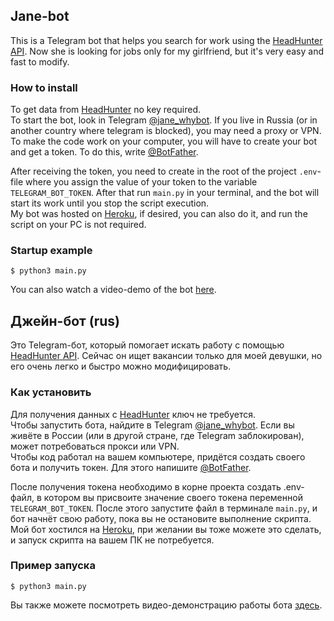 ## Jane-bot

This is a Telegram bot that helps you search for work using the [HeadHunter API](https://dev.hh.ru). Now she is looking for jobs only for my girlfriend, but it's very easy and fast to modify.

### How to install

To get data from [HeadHunter](https://hh.ru) no key required.  
To start the bot, look in Telegram [@jane_whybot](https://t.me/jane_whybot). If you live in Russia (or in another country where telegram is blocked), you may need a proxy or VPN.  
To make the code work on your computer, you will have to create your bot and get a token. To do this, write [@BotFather](https://t.me/BotFather).  

After receiving the token, you need to create in the root of the project `.env`-file where you assign the value of your token to the variable `TELEGRAM_BOT_TOKEN`. After that run `main.py` in your terminal, and the bot will start its work until you stop the script execution.  
My bot was hosted on [Heroku](https://heroku.com), if desired, you can also do it, and run the script on your PC is not required.

### Startup example

``
$ python3 main.py
``

You can also watch a video-demo of the bot [here](https://vimeo.com/364302218).

## Джейн-бот (rus)

Это Telegram-бот, который помогает искать работу с помощью [HeadHunter API](https://dev.hh.ru). Сейчас он ищет вакансии только для моей девушки, но его очень легко и быстро можно модифицировать.

### Как установить

Для получения данных с [HeadHunter](https://hh.ru) ключ не требуется.  
Чтобы запустить бота, найдите в Telegram [@jane_whybot](https://t.me/jane_whybot). Если вы живёте в России (или в другой стране, где Telegram заблокирован), может потребоваться прокси или VPN.  
Чтобы код работал на вашем компьютере, придётся создать своего бота и получить токен. Для этого напишите [@BotFather](https://t.me/BotFather).

После получения токена необходимо в корне проекта создать .env-файл, в котором вы присвоите значение своего токена переменной `TELEGRAM_BOT_TOKEN`. После этого запустите файл в терминале `main.py`, и бот начнёт свою работу, пока вы не остановите выполнение скрипта.  
Мой бот хостился на [Heroku](https://heroku.com), при желании вы тоже можете это сделать, и запуск скрипта на вашем ПК не потребуется.

### Пример запуска

``
$ python3 main.py
``

Вы также можете посмотреть видео-демонстрацию работы бота [здесь](https://vimeo.com/364302218).
